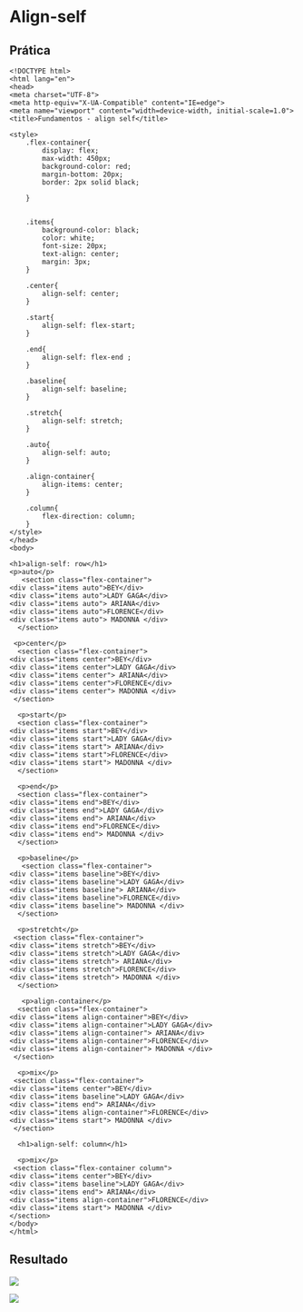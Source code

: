 # Align-self

## Prática

    <!DOCTYPE html>
    <html lang="en">
    <head>
    <meta charset="UTF-8">
    <meta http-equiv="X-UA-Compatible" content="IE=edge">
    <meta name="viewport" content="width=device-width, initial-scale=1.0">
    <title>Fundamentos - align self</title>

    <style>
        .flex-container{
            display: flex;
            max-width: 450px;
            background-color: red;
            margin-bottom: 20px;
            border: 2px solid black;
            
        }


        .items{
            background-color: black;
            color: white;
            font-size: 20px;
            text-align: center;
            margin: 3px;
        }

        .center{
            align-self: center;
        }

        .start{
            align-self: flex-start;
        }

        .end{
            align-self: flex-end ;
        }

        .baseline{
            align-self: baseline;
        }

        .stretch{
            align-self: stretch;
        }

        .auto{
            align-self: auto;
        }

        .align-container{
            align-items: center;
        }

        .column{
            flex-direction: column;
        }
    </style>
    </head>
    <body>

    <h1>align-self: row</h1>
    <p>auto</p>
       <section class="flex-container">
    <div class="items auto">BEY</div>
    <div class="items auto">LADY GAGA</div>
    <div class="items auto"> ARIANA</div>
    <div class="items auto">FLORENCE</div>
    <div class="items auto"> MADONNA </div>
      </section>

     <p>center</p>
      <section class="flex-container">
    <div class="items center">BEY</div>
    <div class="items center">LADY GAGA</div>
    <div class="items center"> ARIANA</div>
    <div class="items center">FLORENCE</div>
    <div class="items center"> MADONNA </div>
     </section>

      <p>start</p>
      <section class="flex-container">
    <div class="items start">BEY</div>
    <div class="items start">LADY GAGA</div>
    <div class="items start"> ARIANA</div>
    <div class="items start">FLORENCE</div>
    <div class="items start"> MADONNA </div>
      </section>

      <p>end</p>
      <section class="flex-container">
    <div class="items end">BEY</div>
    <div class="items end">LADY GAGA</div>
    <div class="items end"> ARIANA</div>
    <div class="items end">FLORENCE</div>
    <div class="items end"> MADONNA </div>
      </section>

      <p>baseline</p>
       <section class="flex-container">
    <div class="items baseline">BEY</div>
    <div class="items baseline">LADY GAGA</div>
    <div class="items baseline"> ARIANA</div>
    <div class="items baseline">FLORENCE</div>
    <div class="items baseline"> MADONNA </div>
      </section>

      <p>stretcht</p>
     <section class="flex-container">
    <div class="items stretch">BEY</div>
    <div class="items stretch">LADY GAGA</div>
    <div class="items stretch"> ARIANA</div>
    <div class="items stretch">FLORENCE</div>
    <div class="items stretch"> MADONNA </div>
      </section>

       <p>align-container</p>
      <section class="flex-container">
    <div class="items align-container">BEY</div>
    <div class="items align-container">LADY GAGA</div>
    <div class="items align-container"> ARIANA</div>
    <div class="items align-container">FLORENCE</div>
    <div class="items align-container"> MADONNA </div>
     </section>

      <p>mix</p>
     <section class="flex-container">
    <div class="items center">BEY</div>
    <div class="items baseline">LADY GAGA</div>
    <div class="items end"> ARIANA</div>
    <div class="items align-container">FLORENCE</div>
    <div class="items start"> MADONNA </div>
     </section>

      <h1>align-self: column</h1>

      <p>mix</p>
     <section class="flex-container column">
    <div class="items center">BEY</div>
    <div class="items baseline">LADY GAGA</div>
    <div class="items end"> ARIANA</div>
    <div class="items align-container">FLORENCE</div>
    <div class="items start"> MADONNA </div>
    </section>
    </body>
    </html>

## Resultado

![](https://imgur.com/7PQnkYC.jpg)

![](https://imgur.com/OELT4S1.jpg)

